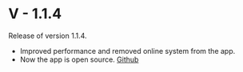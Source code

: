 # V - 1.1.4

Release of version 1.1.4.

- Improved performance and removed online system from the app.
- Now the app is open source. [Github](https://github.com/puntogris/blint)
